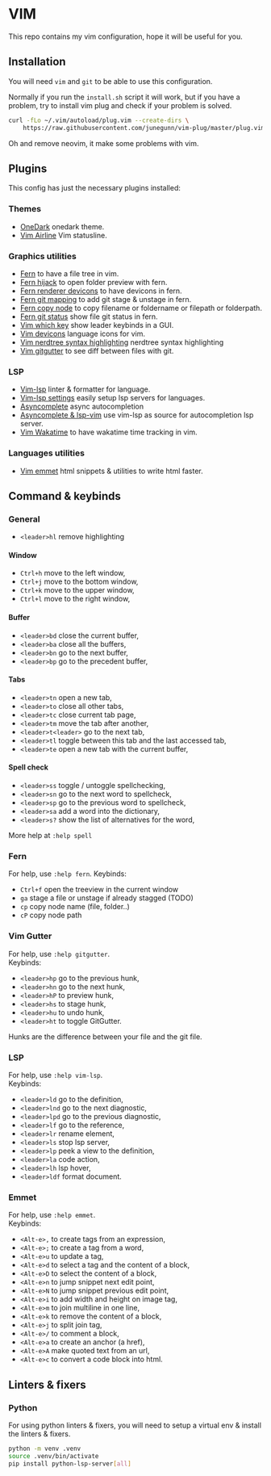 # VIM

This repo contains my vim configuration, hope it will be useful for you.

## Installation

You will need `vim` and `git` to be able to use this configuration.

Normally if you run the `install.sh` script it will work, but if you have a problem, try to install vim plug and check if your problem is solved.

```bash
curl -fLo ~/.vim/autoload/plug.vim --create-dirs \
    https://raw.githubusercontent.com/junegunn/vim-plug/master/plug.vim
```

Oh and remove neovim, it make some problems with vim.

## Plugins

This config has just the necessary plugins installed:

### Themes

- [OneDark](https://github.com/joshdick/onedark.vim) onedark theme.
- [Vim Airline](https://github.com/vim-airline/vim-airline) Vim statusline.

### Graphics utilities

- [Fern](https://github.com/lambdalisue/fern.vim) to have a file tree in vim.
- [Fern hijack](https://github.com/lambdaalisue/fern-hijack.vim) to open folder preview with fern.
- [Fern renderer devicons](https://github.com/lambdalisue/fern-renderer-devicons.vim) to have devicons in fern.
- [Fern git mapping](https://github.com/lambdalisue/fern-mapping-git.vim) to add git stage & unstage in fern.
- [Fern copy node](https://github.com/andykog/fern-copynode.vim) to copy filename or foldername or filepath or folderpath.
- [Fern git status](https://github.com/lambdalisue/fern-git-status.vim.git) show file git status in fern.
- [Vim which key](https://github.com/liuchengxu/vim-which-key) show leader keybinds in a GUI.
- [Vim devicons](https://github.com/ryanoasis/vim-devicons) language icons for vim.
- [Vim nerdtree syntax highlighting](https://github.com/tiagofumo/vim-nerdtree-syntax-highlight) nerdtree syntax highlighting
- [Vim gitgutter](https://github.com/airblade/vim-gitgutter) to see diff between files with git.

### LSP

- [Vim-lsp](https://github.com/prabirshrestha/vim-lsp) linter & formatter for language.
- [Vim-lsp settings](https://github.com/mattn/vim-lsp-settings) easily setup lsp servers for languages.
- [Asyncomplete](https://github.com/prabirshrestha/asyncomplete.vim) async autocompletion
- [Asyncomplete & lsp-vim](https://github.com/prabirshrestha/asyncomplete-lsp.vim) use vim-lsp as source for autocompletion lsp server.
- [Vim Wakatime](https://github.com/wakatime/vim-wakatime) to have wakatime time tracking in vim. 

### Languages utilities

- [Vim emmet](https://github.com/mattn/emmet-vim) html snippets & utilities to write html faster.


## Command & keybinds

### General

- `<leader>hl` remove highlighting

#### Window

- `Ctrl+h` move to the left window,
- `Ctrl+j` move to the bottom window,
- `Ctrl+k` move to the upper window,
- `Ctrl+l` move to the right window,

#### Buffer

- `<leader>bd` close the current buffer,
- `<leader>ba` close all the buffers,
- `<leader>bn` go to the next buffer,
- `<leader>bp` go to the precedent buffer,

#### Tabs

- `<leader>tn` open a new tab,
- `<leader>to` close all other tabs,
- `<leader>tc` close current tab page,
- `<leader>tm` move the tab after another,
- `<leader>t<leader>` go to the next tab,
- `<leader>tl` toggle between this tab and the last accessed tab,
- `<leader>te` open a new tab with the current buffer,

#### Spell check

- `<leader>ss` toggle / untoggle spellchecking,
- `<leader>sn` go to the next word to spellcheck,
- `<leader>sp` go to the previous word to spellcheck,
- `<leader>sa` add a word into the dictionary,
- `<leader>s?` show the list of alternatives for the word,

More help at `:help spell`

### Fern

For help, use `:help fern`.
Keybinds:
- `Ctrl+f` open the treeview in the current window
- `ga` stage a file or unstage if already stagged (TODO)
- `cp` copy node name (file, folder..)
- `cP` copy node path

### Vim Gutter

For help, use `:help gitgutter`.  
Keybinds:
- `<leader>hp` go to the previous hunk,
- `<leader>hn` go to the next hunk,
- `<leader>hP` to preview hunk,
- `<leader>hs` to stage hunk,
- `<leader>hu` to undo hunk,
- `<leader>ht` to toggle GitGutter.

Hunks are the difference between your file and the git file.

### LSP

For help, use `:help vim-lsp`.  
Keybinds:
- `<leader>ld` go to the definition,
- `<leader>lnd` go to the next diagnostic,
- `<leader>lpd` go to the previous diagnostic,
- `<leader>lf` go to the reference,
- `<leader>lr` rename element,
- `<leader>ls` stop lsp server,
- `<leader>lp` peek a view to the definition,
- `<leader>la` code action,
- `<leader>lh` lsp hover,
- `<leader>ldf` format document.

### Emmet

For help, use `:help emmet`.  
Keybinds:  
- `<Alt-e>,` to create tags from an expression,  
- `<Alt-e>;` to create a tag from a word,  
- `<Alt-e>u` to update a tag,   
- `<Alt-e>d` to select a tag and the content of a block,   
- `<Alt-e>D` to select the content of a block,  
- `<Alt-e>n` to jump snippet next edit point,  
- `<Alt-e>N` to jump snippet previous edit point,  
- `<Alt-e>i` to add width and height on image tag,   
- `<Alt-e>m` to join multiline in one line,  
- `<Alt-e>k` to remove the content of a block,  
- `<Alt-e>j` to split join tag,  
- `<Alt-e>/` to comment a block,  
- `<Alt-e>a` to create an anchor (a href),  
- `<Alt-e>A` make quoted text from an url,  
- `<Alt-e>c` to convert a code block into html.  

## Linters & fixers

### Python

For using python linters & fixers, you will need to setup a virtual env & install the linters & fixers.

```bash
python -m venv .venv
source .venv/bin/activate
pip install python-lsp-server[all]
```
